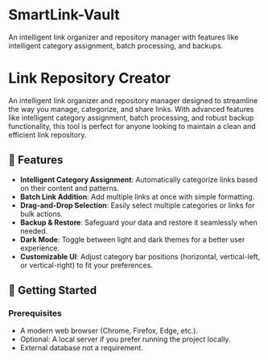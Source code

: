 # SmartLink-Vault
An intelligent link organizer and repository manager with features like intelligent category assignment, batch processing, and backups.

# Link Repository Creator

An intelligent link organizer and repository manager designed to streamline the way you manage, categorize, and share links. With advanced features like intelligent category assignment, batch processing, and robust backup functionality, this tool is perfect for anyone looking to maintain a clean and efficient link repository.

## 🌟 Features
- **Intelligent Category Assignment**: Automatically categorize links based on their content and patterns.
- **Batch Link Addition**: Add multiple links at once with simple formatting.
- **Drag-and-Drop Selection**: Easily select multiple categories or links for bulk actions.
- **Backup & Restore**: Safeguard your data and restore it seamlessly when needed.
- **Dark Mode**: Toggle between light and dark themes for a better user experience.
- **Customizable UI**: Adjust category bar positions (horizontal, vertical-left, or vertical-right) to fit your preferences.

## 🚀 Getting Started

### Prerequisites
- A modern web browser (Chrome, Firefox, Edge, etc.).
- Optional: A local server if you prefer running the project locally.
- External database not a requirement.
